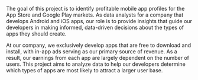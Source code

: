 The goal of this project is to identify profitable mobile app profiles for the App Store and Google Play markets. As data analysts for a company that develops Android and iOS apps, our role is to provide insights that guide our developers in making informed, data-driven decisions about the types of apps they should create.

At our company, we exclusively develop apps that are free to download and install, with in-app ads serving as our primary source of revenue. As a result, our earnings from each app are largely dependent on the number of users. This project aims to analyze data to help our developers determine which types of apps are most likely to attract a larger user base.

